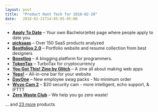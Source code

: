 ```yaml
---
layout: post
title:  "Product Hunt Tech for 2018-02-20"
date:   2018-02-21T14:05:05-05:00
---
```


* **[Apply To Date](https://www.producthunt.com/posts/apply-to-date?utm_campaign=producthunt-api&utm_medium=api&utm_source=Application%3A+Daily+Digest+RSS+%28ID%3A+3202%29)** – Your own Bachelor(ette) page where people apply to date you
* **[picksaas](https://www.producthunt.com/posts/picksaas?utm_campaign=producthunt-api&utm_medium=api&utm_source=Application%3A+Daily+Digest+RSS+%28ID%3A+3202%29)** – Over 150 SaaS products analyzed
* **[Bestfolios 2.0](https://www.producthunt.com/posts/bestfolios-2-0?utm_campaign=producthunt-api&utm_medium=api&utm_source=Application%3A+Daily+Digest+RSS+%28ID%3A+3202%29)** – Portfolio website and resume collection from best designers
* **[Boostlog](https://www.producthunt.com/posts/boostlog?utm_campaign=producthunt-api&utm_medium=api&utm_source=Application%3A+Daily+Digest+RSS+%28ID%3A+3202%29)** – A blogging platform for programmers.
* **[TokenTax](https://www.producthunt.com/posts/tokentax?utm_campaign=producthunt-api&utm_medium=api&utm_source=Application%3A+Daily+Digest+RSS+%28ID%3A+3202%29)** – TurboTax for cryptocurrency
* **[You Got This! Zine by Glitch](https://www.producthunt.com/posts/you-got-this-zine-by-glitch?utm_campaign=producthunt-api&utm_medium=api&utm_source=Application%3A+Daily+Digest+RSS+%28ID%3A+3202%29)** – A zine all about making web apps
* **[Yeps!](https://www.producthunt.com/posts/yeps?utm_campaign=producthunt-api&utm_medium=api&utm_source=Application%3A+Daily+Digest+RSS+%28ID%3A+3202%29)** – All-in-one bar for your website
* **[DayOne](https://www.producthunt.com/posts/dayone-2?utm_campaign=producthunt-api&utm_medium=api&utm_source=Application%3A+Daily+Digest+RSS+%28ID%3A+3202%29)** – New employee swag packs - No minimum order
* **[Wyze Cam 2](https://www.producthunt.com/posts/wyze-cam-2?utm_campaign=producthunt-api&utm_medium=api&utm_source=Application%3A+Daily+Digest+RSS+%28ID%3A+3202%29)** – $20 security cam - more intelligent, echo support, & IFTTT
* **[Zero Waste Club](https://www.producthunt.com/posts/zero-waste-club?utm_campaign=producthunt-api&utm_medium=api&utm_source=Application%3A+Daily+Digest+RSS+%28ID%3A+3202%29)** – We help you go zero waste!

… and [23 more](https://www.producthunt.com/tech) products